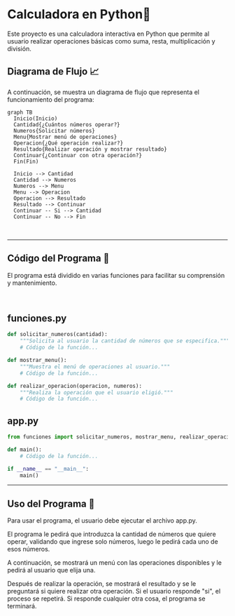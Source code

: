 # Calculadora en Python🧮
Este proyecto es una calculadora interactiva en Python que permite al usuario realizar operaciones básicas como suma, resta, multiplicación y división.

## Diagrama de Flujo 📈

A continuación, se muestra un diagrama de flujo que representa el funcionamiento del programa:

```mermaid
graph TB
  Inicio(Inicio)
  Cantidad{¿Cuántos números operar?}
  Numeros{Solicitar números}
  Menu{Mostrar menú de operaciones}
  Operacion{¿Qué operación realizar?}
  Resultado{Realizar operación y mostrar resultado}
  Continuar{¿Continuar con otra operación?}
  Fin(Fin)

  Inicio --> Cantidad
  Cantidad --> Numeros
  Numeros --> Menu
  Menu --> Operacion
  Operacion --> Resultado
  Resultado --> Continuar
  Continuar -- Si --> Cantidad
  Continuar -- No --> Fin 
```

<br>

<hr>

## Código del Programa 📜
El programa está dividido en varias funciones para facilitar su comprensión y mantenimiento.

<br>

## funciones.py
```python
def solicitar_numeros(cantidad):
    """Solicita al usuario la cantidad de números que se especifica."""
    # Código de la función...

def mostrar_menu():
    """Muestra el menú de operaciones al usuario."""
    # Código de la función...

def realizar_operacion(operacion, numeros):
    """Realiza la operación que el usuario eligió."""
    # Código de la función...
```
## app.py
```python
from funciones import solicitar_numeros, mostrar_menu, realizar_operacion

def main():
    # Código de la función...

if __name__ == "__main__":
    main()
```
<hr>

## Uso del Programa 👥

Para usar el programa, el usuario debe ejecutar el archivo app.py. 

El programa le pedirá que introduzca la cantidad de números que quiere operar, validando que ingrese solo números, luego le pedirá cada uno de esos números. 

A continuación, se mostrará un menú con las operaciones disponibles y le pedirá al usuario que elija una. 

Después de realizar la operación, se mostrará el resultado y se le preguntará si quiere realizar otra operación. Si el usuario responde "si", el proceso se repetirá. Si responde cualquier otra cosa, el programa se terminará.


